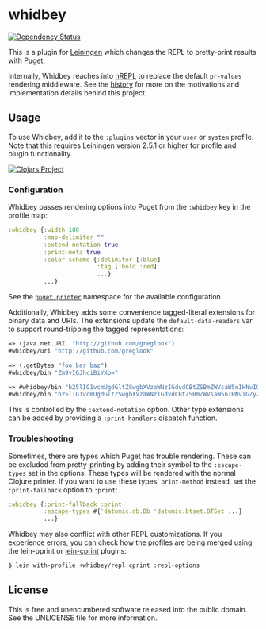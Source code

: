 whidbey
=======

[![Dependency Status](https://www.versioneye.com/clojure/mvxcvi:whidbey/badge.svg)](https://www.versioneye.com/clojure/mvxcvi:whidbey)

This is a plugin for [Leiningen](http://leiningen.org/) which changes the REPL
to pretty-print results with [Puget](https://github.com/greglook/puget).

Internally, Whidbey reaches into [nREPL](https://github.com/clojure/tools.nrepl)
to replace the default `pr-values` rendering middleware.  See the
[history](HISTORY.md) for more on the motivations and implementation details
behind this project.

## Usage

To use Whidbey, add it to the `:plugins` vector in your `user` or `system`
profile. Note that this requires Leiningen version 2.5.1 or higher for profile
and plugin functionality.

[![Clojars Project](http://clojars.org/mvxcvi/whidbey/latest-version.svg)](http://clojars.org/mvxcvi/whidbey)

### Configuration

Whidbey passes rendering options into Puget from the `:whidbey` key in the
profile map:

```clojure
:whidbey {:width 180
          :map-delimiter ""
          :extend-notation true
          :print-meta true
          :color-scheme {:delimiter [:blue]
                         :tag [:bold :red]
                         ...}
          ...}
```

See the [`puget.printer`](https://greglook.github.io/puget/api/puget.printer.html)
namespace for the available configuration.

Additionally, Whidbey adds some convenience tagged-literal extensions for binary
data and URIs. The extensions update the `default-data-readers` var to support
round-tripping the tagged representations:

```clojure
=> (java.net.URI. "http://github.com/greglook")
#whidbey/uri "http://github.com/greglook"

=> (.getBytes "foo bar baz")
#whidbey/bin "Zm9vIGJhciBiYXo="

=> #whidbey/bin "b25lIG1vcmUgdGltZSwgbXVzaWNzIGdvdCBtZSBmZWVsaW5nIHNvIGZyZWU="
#whidbey/bin "b25lIG1vcmUgdGltZSwgbXVzaWNzIGdvdCBtZSBmZWVsaW5nIHNvIGZyZWU="
```

This is controlled by the `:extend-notation` option. Other type extensions can
be added by providing a `:print-handlers` dispatch function.

### Troubleshooting

Sometimes, there are types which Puget has trouble rendering. These can be
excluded from pretty-printing by adding their symbol to the `:escape-types` set
in the options. These types will be rendered with the normal Clojure printer.
If you want to use these types' `print-method` instead, set the
`:print-fallback` option to `:print`:

```clojure
:whidbey {:print-fallback :print
          :escape-types #{'datomic.db.Db 'datomic.btset.BTSet ...}
          ...}
```

Whidbey may also conflict with other REPL customizations. If you experience
errors, you can check how the profiles are being merged using the lein-pprint or
[lein-cprint](https://github.com/greglook/lein-cprint) plugins:

```bash
$ lein with-profile +whidbey/repl cprint :repl-options
```

## License

This is free and unencumbered software released into the public domain.
See the UNLICENSE file for more information.

